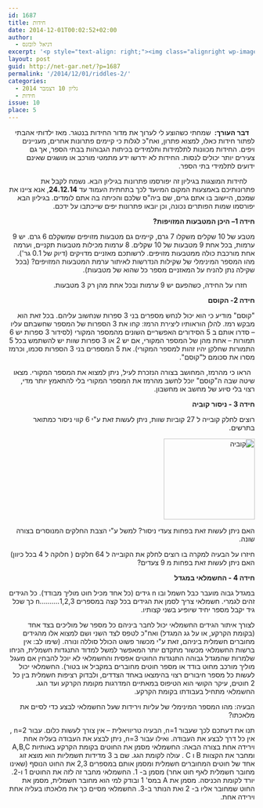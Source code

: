 ```yaml
---
id: 1687
title: חידות
date: 2014-12-01T00:02:52+02:00
author:
  - דניאל לובזנס
excerpt: '<p style="text-align: right;"><img class="alignright wp-image-1696" src="{{site.baseurl}}/assets/img/2014/11/unnamed-1.jpg" alt="unnamed (1)" width="101" height="106" />מדור החידות לילדים ונוער המחודש, יותר אתגר, יותר עניין בעריכת <span style="color: #222222;">דניאל לובזנס.</span></p>'
layout: post
guid: http://net-gar.net/?p=1687
permalink: '/2014/12/01/riddles-2/'
categories:
  - גליון 10 דצמבר 2014
  - חידות
issue: 10
place: 5
---
```

<p dir="rtl" style="text-align: right;">
     <strong>דבר העורך: </strong> שמחתי כשהוצע לי לערוך את מדור החידות בנטגר. מאז ילדותי אהבתי לפתור חידות כאלו, למצוא פתרון, ואח"כ לגלות כי קיימים פתרונות אחרים, מעניינים ויפים. החידות מכוונות לתלמידות ותלמידים בכיתות הגבוהות בבתי הספר, אך גם צעירים יותר יכולים לנסות. החידות לא ידרשו ידע מתמטי מורכב או מושגים שאינם ידועים לתלמידי בתי הספר.
</p>

<p dir="rtl" style="text-align: right;">
      לחידות המוצגות בגיליון זה יפורסמו פתרונות בגיליון הבא. נשמח לקבל את פתרונותיכם באמצעות המקום המיועד לכך בתחתית העמוד עד <strong>24.12.14</strong>, אנא ציינו את שמכם, היישוב בו אתם גרים, שם ביה"ס שלכם והכיתה בה אתם לומדים. בגיליון הבא יפורסמו שמות הפותרים נכונה, וכן יובאו פתרונות יפים שייכתבו על ידכם.
</p>

<p dir="rtl" style="text-align: right;">
  <strong>חידה 1</strong><strong>– היכן המטבעות המזויפות?</strong>
</p>

<p dir="rtl" style="text-align: right;">
  מטבע של 10 שקלים משקלו 7 גרם, קיימים גם מטבעות מזויפים שמשקלם 6 גרם. יש 9 ערמות, בכל אחת 9 מטבעות של 10 שקלים. 8 ערמות מכילות מטבעות תקניים, וערמה אחת מורכבת כולה ממטבעות מזויפים. לרשותכם מאזניים מדויקים (דיוק של 0.1 גר'). מהו המספר המינימלי של שקילות הנדרשות לאיתור ערמת המטבעות המזויפים? (בכל שקילה נתן להניח על המאזניים מספר כל שהוא של מטבעות).
</p>

<p dir="rtl" style="text-align: right;">
      חזרו על החידה, כשהפעם יש 9 ערמות ובכל אחת מהן רק 3 מטבעות.
</p>

<p dir="rtl" style="text-align: right;">
  <strong>חידה 2</strong><strong>- הקוסם</strong>
</p>

<p dir="rtl" style="text-align: right;">
  "קוסם" מודיע כי הוא יכול לנחש מספרים בני 3 ספרות שנחשוב עליהם. בכל זאת הוא מבקש רמז. להלן הוראותיו ליצירת הרמז: קחו את 3 הספרות של המספר שחשבתם עליו – סדרו אותם ב 5 הסידורים האפשריים השונים מהמספר המקורי (לסידור 3 ספרות יש 6 תמורות – אחת מהן של המספר המקורי, אם יש 2 או 3 ספרות שוות יש להשתמש בכל 5 התמורות שחלקן יהיו זהות למספר המקורי). את 5 המספרים בני 3 הספרות סכמו, וכרמז מסרו את סכומם ל"קוסם".
</p>

<p dir="rtl" style="text-align: right;">
    הראו כי מהרמז, המחושב בצורה הנזכרת לעיל, ניתן למצוא את המספר המקורי. מצאו שיטה שבה ה"קוסם" יוכל לחשב מהרמז את המספר המקורי בלי להתאמץ יותר מדי, רצוי בלי סיוע של מחשב או מחשבון.
</p>

<p dir="rtl" style="text-align: right;">
  <strong>חידה 3 - ניסור קוביה</strong>
</p>

<p dir="rtl" style="text-align: right;">
  רוצים לחלק קובייה ל 27 קוביות שוות, ניתן לעשות זאת ע"י 6 קווי ניסור כמתואר בתרשים.
</p>

<p dir="rtl" style="text-align: right;">
  <a href="{{site.baseurl}}/assets/img/2014/12/cube.jpg"><img class="aligncenter  wp-image-1769" src="{{site.baseurl}}/assets/img/2014/12/cube.jpg" alt="קוביה" width="186" height="165" /></a>
</p>

<p dir="rtl" style="text-align: right;">
  האם ניתן לעשות זאת בפחות צעדי ניסור? למשל ע"י הצבת החלקים המנוסרים בצורה שונה.
</p>

<p dir="rtl" style="text-align: right;">
  חיזרו על הבעיה למקרה בו רוצים לחלק את הקובייה ל 64 חלקים ( חלוקה ל 4 בכל כיוון) האם ניתן לעשות זאת בפחות מ 9 צעדים?
</p>

<p dir="rtl" style="text-align: right;">
  <strong>חידה 4 - החשמלאי במגדל</strong>
</p>

<p dir="rtl" style="text-align: right;">
  במגדל גבוה מועבר כבל חשמל ובו n גידים (כל אחד מכיל חוט מוליך מבודד). כל הגידים זהים לגמרי. חשמלאי צריך לסמן את הגידים בכל קצה במספרים 1,2,3……….n כך שכל גיד יקבל מספר יחיד שיופיע בשני קצותיו.
</p>

<p dir="rtl" style="text-align: right;">
  לצורך איתור הגידים החשמלאי יכול לחבר ביניהם כל מספר של מוליכים בצד אחד (בקומת הקרקע, או על גג המגדל) ואח"כ לטפס לצד השני ושם למצוא אלו מהגידים מחוברים חשמלית ביניהם, זאת ע"י מכשור פשוט הכולל סוללה ונורה. (שימו לב: אין ברשות החשמלאי מכשור מתקדם יותר המאפשר למשל למדוד התנגדות חשמלית, הניחו שלמרות שהמגדל גבוהה התנגדות החוטים אפסית והחשמלאי לא יוכל להבחין אם מעגל מוליך מורכב מחוט בודד או מספר חוטים מחוברים במקביל או בטור). החשמלאי יכול לעשות כל מספר חיבורים רצוי בהימצאו באחד הצדדים, ולבדוק רציפות חשמלית בין כל 2 חוטים, עיקר הקושי הוא הטיפוס במאתיים המדרגות מקומת הקרקע ועד הגג. החשמלאי מתחיל בעבודתו בקומת הקרקע.
</p>

<p dir="rtl" style="text-align: right;">
  הבעיה: מהו המספר המינימלי של עליות וירידות שעל החשמלאי לבצע כדי לסיים את מלאכתו?
</p>

<p dir="rtl" style="text-align: right;">
  תנו את דעתכם לכך שעבור n=1, הבעיה טריוויאלית – אין צורך לעשות כלום. עבור n=2 , אין כל דרך לבצע את העבודה. ואילו עבור n=3, ניתן לבצע את העבודה בעליה אחת וירידה אחת בצורה הבאה: החשמלאי מסמן את החוטים בקומת הקרקע באותיות A,B,C ומחבר את הקצוות B ו C . עולה לקומת הגג. שם ב 3 מדידות חשמליות הוא מוצא זוג אחד של חוטים המחוברים חשמלית ומסמן אותם במספרים 2,3 את החוט הנוסף (שאינו מחובר חשמלית לאף חוט אחר) מסמן ב- 1. החשמלאי מחבר זה לזה את החוטים 1 ו-2. יורד לקומת הכניסה. מסמן את A במס' 1 ובודק למי הוא מחובר חשמלית, מסמן את החוט שמחובר אליו ב- 2 ואת הנותר ב-3. החשמלאי מסיים כך את מלאכתו בעליה אחת וירידה אחת.
</p>

<p dir="rtl" style="text-align: right;">
  <span style="color: #222222;"></span>
</p>